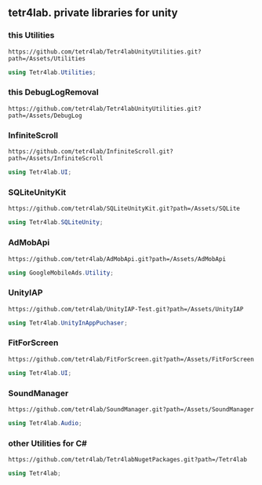 ﻿## tetr4lab. private libraries for unity
### this Utilities
```
https://github.com/tetr4lab/Tetr4labUnityUtilities.git?path=/Assets/Utilities
```

```csharp
using Tetr4lab.Utilities;
```

### this DebugLogRemoval
```
https://github.com/tetr4lab/Tetr4labUnityUtilities.git?path=/Assets/DebugLog
```

### InfiniteScroll
```
https://github.com/tetr4lab/InfiniteScroll.git?path=/Assets/InfiniteScroll
```

```csharp
using Tetr4lab.UI;
```

### SQLiteUnityKit
```
https://github.com/tetr4lab/SQLiteUnityKit.git?path=/Assets/SQLite
```

```csharp
using Tetr4lab.SQLiteUnity;
```

### AdMobApi
```
https://github.com/tetr4lab/AdMobApi.git?path=/Assets/AdMobApi
```

```csharp
using GoogleMobileAds.Utility;
```

### UnityIAP
```
https://github.com/tetr4lab/UnityIAP-Test.git?path=/Assets/UnityIAP
```

```csharp
using Tetr4lab.UnityInAppPuchaser;
```

### FitForScreen
```
https://github.com/tetr4lab/FitForScreen.git?path=/Assets/FitForScreen
```

```csharp
using Tetr4lab.UI;
```

### SoundManager
```
https://github.com/tetr4lab/SoundManager.git?path=/Assets/SoundManager
```

```csharp
using Tetr4lab.Audio;
```

### other Utilities for C#
```
https://github.com/tetr4lab/Tetr4labNugetPackages.git?path=/Tetr4lab
```

```csharp
using Tetr4lab;
```
